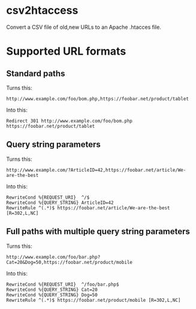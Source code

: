 # csv2htaccess

Convert a CSV file of old,new URLs to an Apache .htacces file.



# Supported URL formats

## Standard paths

Turns this:

	http://www.example.com/foo/bom.php,https://foobar.net/product/tablet

Into this:

	Redirect 301 http://www.example.com/foo/bom.php https://foobar.net/product/tablet

## Query string parameters

Turns this:

	http://www.example.com/?ArticleID=42,https://foobar.net/article/We-are-the-best

Into this:

	RewriteCond %{REQUEST_URI}  ^/$
	RewriteCond %{QUERY_STRING} ArticleID=42
	RewriteRule ^(.*)$ https://foobar.net/article/We-are-the-best [R=302,L,NC]

## Full paths with multiple query string parameters

Turns this:

	http://www.example.com/foo/bar.php?Cat=20&Dog=50,https://foobar.net/product/mobile

Into this:

	RewriteCond %{REQUEST_URI}  ^/foo/bar.php$
	RewriteCond %{QUERY_STRING} Cat=20
	RewriteCond %{QUERY_STRING} Dog=50
	RewriteRule ^(.*)$ https://foobar.net/product/mobile [R=302,L,NC]
